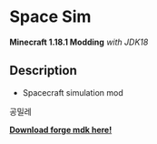 # Space Sim
**Minecraft 1.18.1 Modding**
*with JDK18*
## **Description**
 - Spacecraft simulation mod

공밀레

[**Download forge mdk here!**](https://files.minecraftforge.net/net/minecraftforge/forge/)
